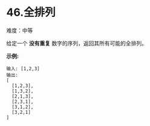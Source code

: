 

# 46.全排列
难度：中等

给定一个 **没有重复** 数字的序列，返回其所有可能的全排列。

**示例:**

```
输入: [1,2,3]
输出:
[
  [1,2,3],
  [1,3,2],
  [2,1,3],
  [2,3,1],
  [3,1,2],
  [3,2,1]
]
```

